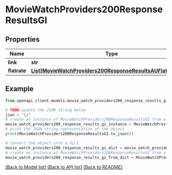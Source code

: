# MovieWatchProviders200ResponseResultsGI


## Properties

Name | Type | Description | Notes
------------ | ------------- | ------------- | -------------
**link** | **str** |  | [optional] 
**flatrate** | [**List[MovieWatchProviders200ResponseResultsAUFlatrateInner]**](MovieWatchProviders200ResponseResultsAUFlatrateInner.md) |  | [optional] 

## Example

```python
from openapi_client.models.movie_watch_providers200_response_results_gi import MovieWatchProviders200ResponseResultsGI

# TODO update the JSON string below
json = "{}"
# create an instance of MovieWatchProviders200ResponseResultsGI from a JSON string
movie_watch_providers200_response_results_gi_instance = MovieWatchProviders200ResponseResultsGI.from_json(json)
# print the JSON string representation of the object
print(MovieWatchProviders200ResponseResultsGI.to_json())

# convert the object into a dict
movie_watch_providers200_response_results_gi_dict = movie_watch_providers200_response_results_gi_instance.to_dict()
# create an instance of MovieWatchProviders200ResponseResultsGI from a dict
movie_watch_providers200_response_results_gi_from_dict = MovieWatchProviders200ResponseResultsGI.from_dict(movie_watch_providers200_response_results_gi_dict)
```
[[Back to Model list]](../README.md#documentation-for-models) [[Back to API list]](../README.md#documentation-for-api-endpoints) [[Back to README]](../README.md)


